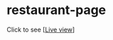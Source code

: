 # restaurant-page

Click to see [[Live view](https://eyeri91.github.io/restaurant-page/)]

<!-- Images for kimchi

1. history tab -> https://pixabay.com/images/id-7613312/ by lpegasu


2. red-baechu kimchi -> https://pixabay.com/images/id-2449656/

by bourree

3. red-kkakdugi -> https://pixabay.com/images/id-7613425/ by hongnhungtran1995


4. red-pakimchi -> https://pixabay.com/images/id-7613313/ by lpegasu



5. wh-dongchimi -> https://pixabay.com/images/id-7613314/ by lpegasu



Dubai branch pic
 by keerthichn
 https://pixabay.com/images/id-2624317/


Seoul branch pic
 by tampigns
 https://pixabay.com/images/id-786592/

Hungary branch pic
 by 12019
 https://phttps://pixabay.com/images/id-786592/

 -->
